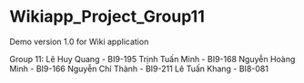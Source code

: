 # Wikiapp_Project_Group11
Demo version 1.0 for Wiki application

Group 11: 
Lê Huy Quang - BI9-195
Trịnh Tuấn Minh - BI9-168
Nguyễn Hoàng Minh - BI9-166
Nguyễn Chí Thành - BI9-211
Lê Tuấn Khang - BI8-081

